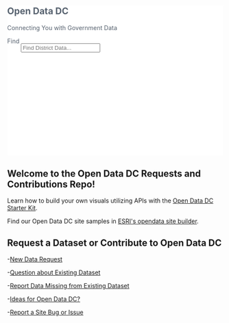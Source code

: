 <!--- <p align="center"><img width=100% src="https://github.com/JoyOfTech/test-open-data-issues/blob/master/media/OpenData-Twitter-Cover.png"></p> --->

<section style="background-color: #ffffff; background-image: url(http://octo.dc.gov/sites/default/files/dc/sites/octo/multimedia_content/images/Open-Data-Banner-Image4.png); background-size: cover; color: #586370" id="ember537" class="layout-section ember-view">
	<div class="container ">
    <div id="ember543" class="bs-row row ember-view">  
    <div id="ember549" class="col-sm-12 ember-view"><div style="min-height:350px;" id="ember556" class="jumbotron text-center ember-view">
    <h1>Open Data DC</h1>
<p>Connecting You with Government Data</p>
  <form class="form-inline" data-ember-action="" data-ember-action-557="557">
    <div class="form-group">
      <label for="ember556-find" class="sr-only">Find</label>
      <span class="twitter-typeahead" style="position: relative; display: inline-block;">
      <input aria-label="Bus Routes, Park Services, Schools" placeholder="Find District Data... " id="ember556-find" class="form-control ember-view tt-input" spellcheck="false" dir="auto" aria-activedescendant="" aria-owns="ember556-find_listbox" role="combobox" aria-readonly="true" aria-autocomplete="list" style="position: relative; vertical-align: top;">
      <span role="status" aria-live="polite" style="position: absolute; padding: 0px; border: 0px; height: 1px; width: 1px; margin-bottom: -1px; margin-right: -1px; overflow: hidden; clip: rect(0px, 0px, 0px, 0px); white-space: nowrap;">
      </span>
      <pre aria-hidden="true" style="position: absolute; visibility: hidden; white-space: pre; font-family: &quot;Avenir Next&quot;, &quot;Avenir Next&quot;; font-size: 14px; font-style: normal; font-variant: normal; font-weight: 400; word-spacing: 0px; letter-spacing: 0px; text-indent: 0px; text-rendering: auto; text-transform: none;">
      </pre>
      <div role="listbox" class="tt-menu" style="position: absolute; top: 100%; left: 0px; z-index: 100; display: none;">
      <div role="presentation" class="tt-dataset tt-dataset-datasets">
      </div>
      </div>
      </span>
    </div>
</section>

<h2> Welcome to the Open Data DC Requests and Contributions Repo!</h2>

<p>Learn how to build your own visuals utilizing APIs with the <a href ="https://github.com/DCgov/opendatadc-starterkit">Open Data DC Starter Kit</a>.</p>
<p>Find our Open Data DC site samples in <a href="https://github.com/DCgov/opendatadc-opendataSiteSamples">ESRI's opendata site builder</a>.</p>

<h2>Request a Dataset or Contribute to Open Data DC</h2>

-<a href = "https://github.com/JoyOfTech/test-open-data-issues/issues/new?labels=data%20request&title=Dataset%20Title%3A&milestone=Data%20Request&body=Please%20provide%20description%20of%20your%20data%20request%3A">New Data Request</a>

-<a href = "https://github.com/JoyOfTech/test-open-data-issues/issues/new?labels=question%20about%20data&title=Name%20of%20Dataset%3A&milestone=Data%20Question&body=Please%20provide%20deatailed%20description%20of%20dataset%20inquiry%3A">Question about Existing Dataset</a>

-<a href = "https://github.com/JoyOfTech/test-open-data-issues/issues/new?labels=problem%3A%20data%20missing&title=Missing%20Data%20Title%3A&milestone=Missing%20Data&body=Please%20provide%20description%20of%20missing%20data%3A">Report Data Missing from Existing Dataset</a>

-<a href = "https://github.com/JoyOfTech/test-open-data-issues/issues/new?labels=ideas&title=Idea%3A&milestone=Ideas&body=Please%20provide%20description%20of%20your%20Open%20Data%20DC%20idea%3A">Ideas for Open Data DC?</a>

-<a href = "https://github.com/JoyOfTech/test-open-data-issues/issues/new?labels=problem%3A%20site%20bug&title=Site%20Issue%3A&milestone=Site%20Bug&body=Please%20provide%20description%20of%20website%20issue%3A">Report a Site Bug or Issue</a>

<!--- use this templated for prefilled issues: https://github.com/JoyOfTech/test-open-data-issues/issues/new?labels[]=Request%20Management&labels[]=[Type]%20Bug&title=Request:&milestone=Request%20Management:%20m6&assignee=ebinnion&body=This%20is%20a%20prefilled%20issue and more info here: https://eric.blog/2016/01/08/prefilling-github-issues/--->
